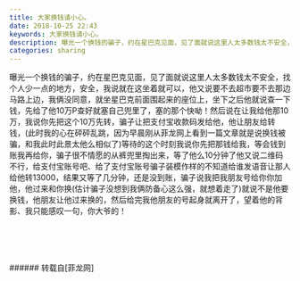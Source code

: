 ```yaml
---
title: 大家换钱请小心。
date: 2018-10-25 22:43
keywords: 大家换钱请小心。
description: 曝光一个换钱的骗子，约在星巴克见面，见了面就说这里人太多数钱太不安全，找个人少一点的地方，安全，我说就在这坐着就可以，他又说要不去超市要不去那边马路上边，我俩没同意，就坐星巴克前面围起来的座位上，坐下之后他就说查一下钱，先给了他10万P查好就塞自己兜里了，塞的那个快呦！然后说在让我给他那10万，我说你先把这个10万先转，骗子让把支付宝收款码发给他，他让朋友给转钱，(此时我的心️在砰砰乱跳，因为早晨刚从菲龙网上看到一篇文章就是说换钱被骗，和我此时此景太他么相似了)等待的这个时刻我说你先把那钱给我，等会钱到账我再给你，骗子很不情愿的从裤兜里掏出来，等了他么10分钟了他又说二维码不行，给支付宝账号吧、给了支付宝账号骗子装模作样的不知道给谁发语音让那人给他转13000，结果又等了几分钟，还是没到账，骗子说我把我朋友号给你你加他，他过来和你换(估计骗子没想到我俩防备心这么强，就想着走了)就说不是他要换钱，他朋友让他过来换的，然后给完我他朋友的号起身就离开了，望着他的背影、我只能感叹一句，你大爷的！
categories: sharing
---
```

<td class="t_f" id="postmessage_2166673">

曝光一个换钱的骗子，约在星巴克见面，见了面就说这里人太多数钱太不安全，找个人少一点的地方，安全，我说就在这坐着就可以，他又说要不去超市要不去那边马路上边，我俩没同意，就坐星巴克前面围起来的座位上，坐下之后他就说查一下钱，先给了他10万P查好就塞自己兜里了，塞的那个快呦！然后说在让我给他那10万，我说你先把这个10万先转，骗子让把支付宝收款码发给他，他让朋友给转钱，(此时我的心️在砰砰乱跳，因为早晨刚从菲龙网上看到一篇文章就是说换钱被骗，和我此时此景太他么相似了)等待的这个时刻我说你先把那钱给我，等会钱到账我再给你，骗子很不情愿的从裤兜里掏出来，等了他么10分钟了他又说二维码不行，给支付宝账号吧、给了支付宝账号骗子装模作样的不知道给谁发语音让那人给他转13000，结果又等了几分钟，还是没到账，骗子说我把我朋友号给你你加他，他过来和你换(估计骗子没想到我俩防备心这么强，就想着走了)就说不是他要换钱，他朋友让他过来换的，然后给完我他朋友的号起身就离开了，望着他的背影、我只能感叹一句，你大爷的！<br/>
<img alt="" border="0" class="zoom" data-cf-modified-4030e58e642e8d319d2e8f09-="" file="http://www.flw.ph/data/appbyme/upload/image/201810/25/VNkw8cHDsHdy.jpg" id="aimg_vw7wV" lazyloadthumb="1" onclick="" onmouseover="" src="http://www.flw.ph/data/appbyme/upload/image/201810/25/VNkw8cHDsHdy.jpg"/><br/>
<br/>
<img alt="" border="0" class="zoom" data-cf-modified-4030e58e642e8d319d2e8f09-="" file="http://www.flw.ph/data/appbyme/upload/image/201810/25/p5cx1amJ3PQ0.jpg" id="aimg_m9651" lazyloadthumb="1" onclick="" onmouseover="" src="http://www.flw.ph/data/appbyme/upload/image/201810/25/p5cx1amJ3PQ0.jpg"/><br/>
<br/>
<img alt="" border="0" class="zoom" data-cf-modified-4030e58e642e8d319d2e8f09-="" file="http://www.flw.ph/data/appbyme/upload/image/201810/25/6CLMNenTcKfk.jpg" id="aimg_LsRk0" lazyloadthumb="1" onclick="" onmouseover="" src="http://www.flw.ph/data/appbyme/upload/image/201810/25/6CLMNenTcKfk.jpg"/><br/>
<br/>
<img alt="" border="0" class="zoom" data-cf-modified-4030e58e642e8d319d2e8f09-="" file="http://www.flw.ph/data/appbyme/upload/image/201810/25/8Cw3LxpcdQC3.jpg" id="aimg_oFfre" lazyloadthumb="1" onclick="" onmouseover="" src="http://www.flw.ph/data/appbyme/upload/image/201810/25/8Cw3LxpcdQC3.jpg"/><br/>
<br/>
</td>
###### 转载自[菲龙网]